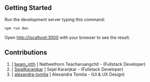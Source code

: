 ## Getting Started

Run the development server typing this command:

```bash
npm run dev
```

Open [http://localhost:3000](http://localhost:3000) with your browser to see the result.

## Contributions

1. [ [beam_ntth](https://github.com/beam-ntth) ] Natheethorn Teacharuangchit - (Fullstack Developer)
2. [ [SejalKaranjkar](https://github.com/SejalKaranjkar) ] Sejal Karanjkar - (Fullstack Developer)
3. [ [alexandra-tomita](https://github.com/alexandra-tomita) ] Alexandra Tomita - (UI & UX Design)
